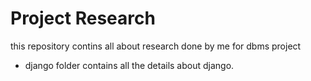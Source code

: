 # Project Research
this repository contins all about research done by me for dbms project
* django folder contains all the details about django.
